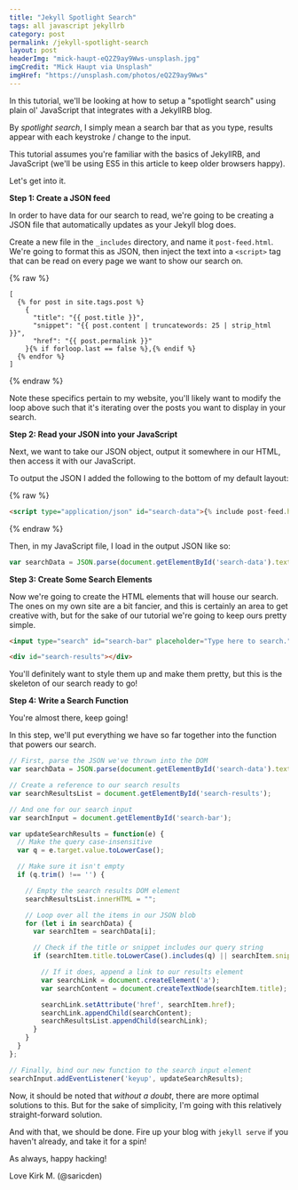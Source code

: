 ```yaml
---
title: "Jekyll Spotlight Search"
tags: all javascript jekyllrb
category: post
permalink: /jekyll-spotlight-search
layout: post
headerImg: "mick-haupt-eQ2Z9ay9Wws-unsplash.jpg"
imgCredit: "Mick Haupt via Unsplash"
imgHref: "https://unsplash.com/photos/eQ2Z9ay9Wws"
---
```

In this tutorial, we'll be looking at how to setup a "spotlight search" using plain ol' JavaScript that integrates with a JekyllRB blog.

By *spotlight search*, I simply mean a search bar that as you type, results appear with each keystroke / change to the input.

This tutorial assumes you're familiar with the basics of JekyllRB, and JavaScript (we'll be using ES5 in this article to keep older browsers happy).

Let's get into it.

**Step 1: Create a JSON feed**

In order to have data for our search to read, we're going to be creating a JSON file that automatically updates as your Jekyll blog does.

Create a new file in the `_includes` directory, and name it `post-feed.html`. We're going to format this as JSON, then inject the text into a `<script>` tag that can be read on every page we want to show our search on.

{% raw %}
```liquid
[
  {% for post in site.tags.post %}
    {
      "title": "{{ post.title }}",
      "snippet": "{{ post.content | truncatewords: 25 | strip_html }}",
      "href": "{{ post.permalink }}"
    }{% if forloop.last == false %},{% endif %}
  {% endfor %}
]
```
{% endraw %}

Note these specifics pertain to my website, you'll likely want to modify the loop above such that it's iterating over the posts you want to display in your search.

**Step 2: Read your JSON into your JavaScript**

Next, we want to take our JSON object, output it somewhere in our HTML, then access it with our JavaScript.

To output the JSON I added the following to the bottom of my default layout:

{% raw %}
```html
<script type="application/json" id="search-data">{% include post-feed.html %}</script>
```
{% endraw %}

Then, in my JavaScript file, I load in the output JSON like so:

```javascript
var searchData = JSON.parse(document.getElementById('search-data').textContent);
```

**Step 3: Create Some Search Elements**

Now we're going to create the HTML elements that will house our search. The ones on my own site are a bit fancier, and this is certainly an area to get creative with, but for the sake of our tutorial we're going to keep ours pretty simple.

```html
<input type="search" id="search-bar" placeholder="Type here to search." />

<div id="search-results"></div>
```

You'll definitely want to style them up and make them pretty, but this is the skeleton of our search ready to go!

**Step 4: Write a Search Function**

You're almost there, keep going!

In this step, we'll put everything we have so far together into the function that powers our search.

```javascript
// First, parse the JSON we've thrown into the DOM
var searchData = JSON.parse(document.getElementById('search-data').textContent);

// Create a reference to our search results
var searchResultsList = document.getElementById('search-results');

// And one for our search input
var searchInput = document.getElementById('search-bar');

var updateSearchResults = function(e) {
  // Make the query case-insensitive
  var q = e.target.value.toLowerCase();

  // Make sure it isn't empty
  if (q.trim() !== '') {

    // Empty the search results DOM element
    searchResultsList.innerHTML = "";

    // Loop over all the items in our JSON blob
    for (let i in searchData) {
      var searchItem = searchData[i];

      // Check if the title or snippet includes our query string
      if (searchItem.title.toLowerCase().includes(q) || searchItem.snippet.toLowerCase().includes(q)) {

        // If it does, append a link to our results element
        var searchLink = document.createElement('a');
        var searchContent = document.createTextNode(searchItem.title);

        searchLink.setAttribute('href', searchItem.href);
        searchLink.appendChild(searchContent);
        searchResultsList.appendChild(searchLink);
      }
    }
  }
};

// Finally, bind our new function to the search input element
searchInput.addEventListener('keyup', updateSearchResults);
```

Now, it should be noted that *without a doubt*, there are more optimal solutions to this. But for the sake of simplicity, I'm going with this relatively straight-forward solution.

And with that, we should be done. Fire up your blog with `jekyll serve` if you haven't already, and take it for a spin!

As always, happy hacking!

Love Kirk M. (@saricden)